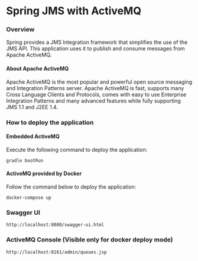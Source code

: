 # Spring JMS with ActiveMQ

### Overview
Spring provides a JMS Integration framework that simplifies the use of the JMS API.
This application uses it to publish and consume messages from Apache ActiveMQ.

#### About Apache ActiveMQ
Apache ActiveMQ is the most popular and powerful open source messaging and Integration Patterns server.
Apache ActiveMQ is fast, supports many Cross Language Clients and Protocols, comes with easy 
to use Enterprise Integration Patterns and many advanced features while fully supporting JMS 1.1 and J2EE 1.4. 

### How to deploy the application

#### Embedded ActiveMQ
Execute the following command to deploy the application:

```gradle bootRun```

#### ActiveMQ provided by Docker
Follow the command below to deploy the application:

```docker-compose up```

### Swagger UI
```http://localhost:8080/swagger-ui.html```

### ActiveMQ Console (Visible only for docker deploy mode)
```http://localhost:8161/admin/queues.jsp```




